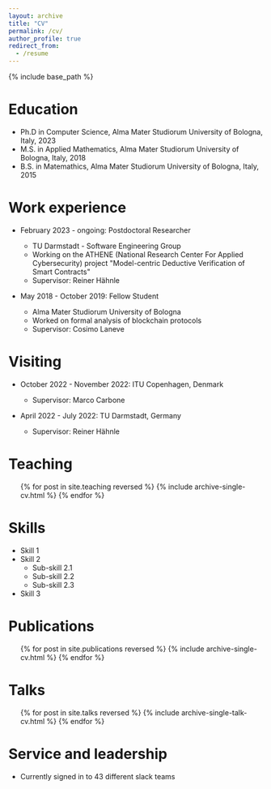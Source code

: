 ```yaml
---
layout: archive
title: "CV"
permalink: /cv/
author_profile: true
redirect_from:
  - /resume
---
```


{% include base_path %}

Education
======
* Ph.D in Computer Science, Alma Mater Studiorum University of Bologna, Italy, 2023
* M.S. in Applied Mathematics, Alma Mater Studiorum University of Bologna, Italy, 2018
* B.S. in Matemathics, Alma Mater Studiorum University of Bologna, Italy, 2015

Work experience
======
* February 2023 - ongoing: Postdoctoral Researcher
  * TU Darmstadt - Software Engineering Group
  * Working on the ATHENE (National Research Center For Applied
Cybersecurity) project "Model-centric Deductive Verification of
Smart Contracts"
  * Supervisor: Reiner Hähnle

* May 2018 - October 2019: Fellow Student
  * Alma Mater Studiorum University of Bologna
  * Worked on formal analysis of blockchain protocols
  * Supervisor: Cosimo Laneve

Visiting
======
* October 2022 - November 2022: ITU Copenhagen, Denmark
  * Supervisor: Marco Carbone
    
* April 2022 - July 2022: TU Darmstadt, Germany
  * Supervisor: Reiner Hähnle

Teaching
======
  <ul>{% for post in site.teaching reversed %}
    {% include archive-single-cv.html %}
  {% endfor %}</ul>

Skills
======
* Skill 1
* Skill 2
  * Sub-skill 2.1
  * Sub-skill 2.2
  * Sub-skill 2.3
* Skill 3

Publications
======
  <ul>{% for post in site.publications reversed %}
    {% include archive-single-cv.html %}
  {% endfor %}</ul>
  
Talks
======
  <ul>{% for post in site.talks reversed %}
    {% include archive-single-talk-cv.html  %}
  {% endfor %}</ul>
  

  
Service and leadership
======
* Currently signed in to 43 different slack teams
